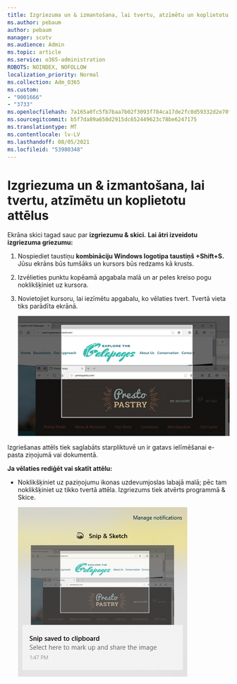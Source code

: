 ```yaml
---
title: Izgriezuma un & izmantošana, lai tvertu, atzīmētu un koplietotu attēlus
ms.author: pebaum
author: pebaum
manager: scotv
ms.audience: Admin
ms.topic: article
ms.service: o365-administration
ROBOTS: NOINDEX, NOFOLLOW
localization_priority: Normal
ms.collection: Adm_O365
ms.custom:
- "9001666"
- "3733"
ms.openlocfilehash: 7a165a0fc5fb7baa7b02f3093f784ca17de2fc0d59332d2e70fb0f507bfeb221
ms.sourcegitcommit: b5f7da89a650d2915dc652449623c78be6247175
ms.translationtype: MT
ms.contentlocale: lv-LV
ms.lasthandoff: 08/05/2021
ms.locfileid: "53980348"
---
```

# <a name="use-snip--sketch-to-capture-mark-up-and-share-images"></a>Izgriezuma un & izmantošana, lai tvertu, atzīmētu un koplietotu attēlus

Ekrāna skici tagad sauc par **izgriezumu & skici.** **Lai ātri izveidotu izgriezuma griezumu:**

1. Nospiediet taustiņu **kombināciju Windows logotipa taustiņš +Shift+S.** Jūsu ekrāns būs tumšāks un kursors būs redzams kā krusts. 

2. Izvēlieties punktu kopēamā apgabala malā un ar peles kreiso pogu noklikšķiniet uz kursora. 

3. Novietojiet kursoru, lai iezīmētu apgabalu, ko vēlaties tvert. Tvertā vieta tiks parādīta ekrānā.

   ![image of highlighted selection](media/snipone.png)

Izgriešanas attēls tiek saglabāts starpliktuvē un ir gatavs ielīmēšanai e-pasta ziņojumā vai dokumentā. 

**Ja vēlaties rediģēt vai skatīt attēlu:** 

- Noklikšķiniet uz paziņojumu ikonas uzdevumjoslas labajā malā; pēc tam noklikšķiniet uz tikko tvertā attēla. Izgriezums tiek atvērts programmā & Skice.

   ![attēls, kurā attēls tiek rādīts izgriešanas programmā](media/sniptwo.png)
